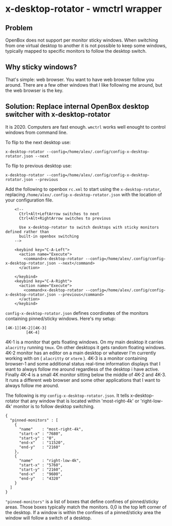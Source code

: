 # x-desktop-rotator - wmctrl wrapper

## Problem

OpenBox does not support per monitor sticky windows. When switching from one virtual desktop to another it is not possible to keep some windows, typically mapped to specific monitors to follow the desktop switch.

## Why sticky windows?

That's simple: web browser. You want to have web browser follow you around. There are a few other windows that I like following me around, but the web browser is the key.

## Solution: Replace internal OpenBox desktop switcher with x-desktop-rotator

It is 2020. Computers are fast enough. `wmctrl` works well enought to control windows from command line.

To flip to the next desktop use:

`x-desktop-rotator --config=/home/alex/.config/config-x-desktop-rotator.json --next`

To flip to previous desktop use:

`x-desktop-rotator --config=/home/alex/.config/config-x-desktop-rotator.json --previous`

Add the following to openbox `rc.xml` to start using the `x-desktop-rotator`, replacing `/home/alex/.config-x-desktop-rotator.json` with the location of your configuration file.

```
    <!--
      Ctrl+Alt+LeftArrow switches to next
      Ctrl+Alt+RightArrow switches to previous

      Use x-desktop-rotator to switch desktops with sticky monitors defined rather than
      built-in openbox switching
    -->

    <keybind key="C-A-Left">
      <action name="Execute">
        <command>x-desktop-rotator --config=/home/alex/.config/config-x-desktop-rotator.json --next</command>
      </action>

    </keybind>
    <keybind key="C-A-Right">
      <action name="Execute">
        <command>x-desktop-rotator --config=/home/alex/.config/config-x-desktop-rotator.json --previous</command>
      </action>
    </keybind>
```

`config-x-desktop-rotator.json` defines coordinates of the monitors containing pinned/sticky windows. Here's my setup:

```
[4K-1][4K-2][4K-3]
         [4K-4]

```
4K-1 is a monitor that gets floating windows. On my main desktop it carries `alacritty` running `tmux`. On other desktops it gets random floating windows. 4K-2 monitor has an editor on a main desktop or whatever I'm currently working with on ( `alacritty` or `xterm` ). 4K-3 is a monitor containing browser-1 and some additional status real-time information displays that I want to always follow me around regardless of the desktop i have active. Finally 4K-4 is a small 4K monitor sitting below the middle of 4K-2 and 4K-3. It runs a different web browser and some other applications that I want to always follow me around.

The following is my `config-x-desktop-rotator.json`. It tells x-desktop-rotator that any window that is located within 'most-right-4k' or 'right-low-4k' monitor is to follow desktop switching.

```
{
  "pinned-monitors" : [
    {
      "name"    : "most-right-4k",
      "start-x" : "7680",
      "start-y" : "0",
      "end-x"   : "11520",
      "end-y"   : "2160"
    },
    {
      "name"    : "right-low-4k",
      "start-x" : "5760",
      "start-y" : "2160",
      "end-x"   : "9600",
      "end-y"   : "4320"
    }
  ]
}

```

`"pinned-monitors"` is a list of boxes that define confines of pinned/sticky areas. Those boxes typically match the monitors. 0,0 is the top left corner of the desktop. If a window is within the confines of a pinned/sticky area the window will follow a switch of a desktop.
